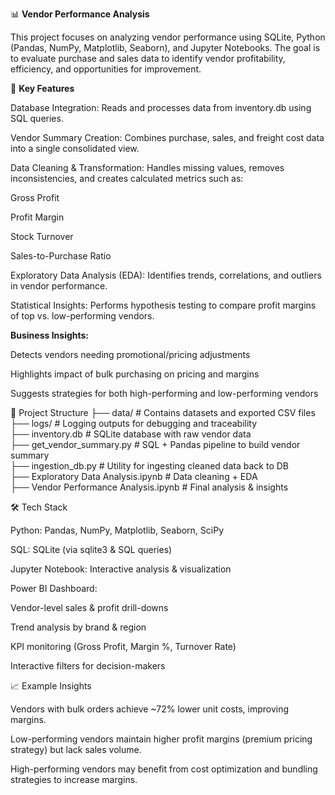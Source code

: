 📊 __Vendor Performance Analysis__

This project focuses on analyzing vendor performance using SQLite, Python (Pandas, NumPy, Matplotlib, Seaborn), and Jupyter Notebooks.
The goal is to evaluate purchase and sales data to identify vendor profitability, efficiency, and opportunities for improvement.

🚀 __Key Features__

Database Integration: Reads and processes data from inventory.db using SQL queries.

Vendor Summary Creation: Combines purchase, sales, and freight cost data into a single consolidated view.

Data Cleaning & Transformation: Handles missing values, removes inconsistencies, and creates calculated metrics such as:

Gross Profit

Profit Margin

Stock Turnover

Sales-to-Purchase Ratio

Exploratory Data Analysis (EDA): Identifies trends, correlations, and outliers in vendor performance.

Statistical Insights: Performs hypothesis testing to compare profit margins of top vs. low-performing vendors.

__Business Insights:__

Detects vendors needing promotional/pricing adjustments

Highlights impact of bulk purchasing on pricing and margins

Suggests strategies for both high-performing and low-performing vendors

📂 Project Structure
├── data/                 # Contains datasets and exported CSV files  
├── logs/                 # Logging outputs for debugging and traceability  
├── inventory.db          # SQLite database with raw vendor data  
├── get_vendor_summary.py # SQL + Pandas pipeline to build vendor summary  
├── ingestion_db.py       # Utility for ingesting cleaned data back to DB  
├── Exploratory Data Analysis.ipynb  # Data cleaning + EDA  
├── Vendor Performance Analysis.ipynb # Final analysis & insights  

🛠️ Tech Stack

Python: Pandas, NumPy, Matplotlib, Seaborn, SciPy

SQL: SQLite (via sqlite3 & SQL queries)

Jupyter Notebook: Interactive analysis & visualization

Power BI Dashboard:

Vendor-level sales & profit drill-downs

Trend analysis by brand & region

KPI monitoring (Gross Profit, Margin %, Turnover Rate)

Interactive filters for decision-makers

📈 Example Insights

Vendors with bulk orders achieve ~72% lower unit costs, improving margins.

Low-performing vendors maintain higher profit margins (premium pricing strategy) but lack sales volume.

High-performing vendors may benefit from cost optimization and bundling strategies to increase margins.
